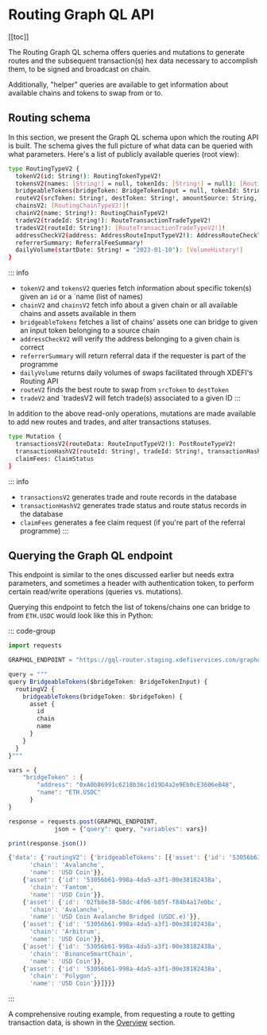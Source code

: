 # Routing Graph QL API

[[toc]]

The Routing Graph QL schema offers queries and mutations to generate routes and the subsequent transaction(s) hex data necessary to accomplish them, to be signed and broadcast on chain. 

Additionally, "helper" queries are available to get information about available chains and tokens to swap from or to.

## Routing schema
In this section, we present the Graph QL schema upon which the routing API is built. The schema gives the full picture of what data can be queried with what parameters.
Here's a list of publicly available queries (root view):

```bash
type RoutingTypeV2 {
  tokenV2(id: String!): RoutingTokenTypeV2!
  tokensV2(names: [String!] = null, tokenIds: [String!] = null): [RoutingTokenTypeV2!]!
  bridgeableTokens(bridgeToken: BridgeTokenInput = null, tokenId: String = null): [RoutingTokenTypeV2!]!
  routeV2(srcToken: String!, destToken: String!, amountSource: String, slippage: String!, addresses: [AddressRouteInputTypeV2!]!, destAddress: String!, infiniteApproval: Boolean, referral: ReferralInputType): RouteTypeV2!
  chainsV2: [RoutingChainTypeV2!]!
  chainV2(name: String!): RoutingChainTypeV2!
  tradeV2(tradeId: String!): RouteTransactionTradeTypeV2!
  tradesV2(routeId: String!): [RouteTransactionTradeTypeV2!]!
  addressCheckV2(address: AddressRouteInputTypeV2!): AddressRouteCheckTypeV2!
  referrerSummary: ReferralFeeSummary!
  dailyVolume(startDate: String! = "2023-01-10"): [VolumeHistory!]
}
```

::: info
- `tokenV2` and `tokensV2` queries fetch information about specific token(s) given an `id` or a `name (list of names)
- `chainV2` and `chainsV2` fetch info about a given chain or all available chains and assets available in them
- `bridgeableTokens` fetches a list of chains' assets one can bridge to given an input token belonging to a source chain
- `addressCheckV2` will verify the address belonging to a given chain is correct
- `referrerSummary` will return referral data if the requester is part of the programme
- `dailyVolume` returns daily volumes of swaps facilitated through XDEFI's Routing API
- `routeV2` finds the best route to swap from `srcToken` to `destToken`
- `tradeV2` and `tradesV2 will fetch trade(s) associated to a given ID
:::

In addition to the above read-only operations, mutations are made available to add new routes and trades, and alter transactions statuses.

```bash
type Mutation {
  transactionsV2(routeData: RouteInputTypeV2!): PostRouteTypeV2!
  transactionHashV2(routeId: String!, tradeId: String!, transactionHash: String!): String!
  claimFees: ClaimStatus
}
```

::: info
- `transactionsV2` generates trade and route records in the database
- `transactionHashV2` generates trade status and route status records in the database
- `claimFees` generates a fee claim request (if you're part of the referral programme)
:::

## Querying the Graph QL endpoint
This endpoint is similar to the ones discussed earlier but needs extra parameters, and sometimes a header with authentication token, to perform certain read/write operations (queries vs. mutations).

Querying this endpoint to fetch the list of tokens/chains one can bridge to from `ETH.USDC` would look like this in Python:

::: code-group
```ts [Request]
import requests

GRAPHQL_ENDPOINT = "https://gql-router.staging.xdefiservices.com/graphql"

query = """
query BridgeableTokens($bridgeToken: BridgeTokenInput) {
  routingV2 {
    bridgeableTokens(bridgeToken: $bridgeToken) {
      asset {
        id
        chain
        name
      }
    }
  }
}"""

vars = {
    "bridgeToken" : {
        "address": "0xA0b86991c6218b36c1d19D4a2e9Eb0cE3606eB48",
        "name": "ETH.USDC"
      }
}

response = requests.post(GRAPHQL_ENDPOINT,
             json = {"query": query, "variables": vars})

print(response.json())
```

```ts [Response]
{'data': {'routingV2': {'bridgeableTokens': [{'asset': {'id': '53056b61-998a-4da5-a3f1-00e38182438a',
      'chain': 'Avalanche',
      'name': 'USD Coin'}},
    {'asset': {'id': '53056b61-998a-4da5-a3f1-00e38182438a',
      'chain': 'Fantom',
      'name': 'USD Coin'}},
    {'asset': {'id': '02fb8e38-58dc-4f06-b85f-f84b4a17e0bc',
      'chain': 'Avalanche',
      'name': 'USD Coin Avalanche Bridged (USDC.e)'}},
    {'asset': {'id': '53056b61-998a-4da5-a3f1-00e38182438a',
      'chain': 'Arbitrum',
      'name': 'USD Coin'}},
    {'asset': {'id': '53056b61-998a-4da5-a3f1-00e38182438a',
      'chain': 'BinanceSmartChain',
      'name': 'USD Coin'}},
    {'asset': {'id': '53056b61-998a-4da5-a3f1-00e38182438a',
      'chain': 'Polygon',
      'name': 'USD Coin'}}]}}}
```
:::

A comprehensive routing example, from requesting a route to getting transaction data, is shown in the [Overview](./overview) section.